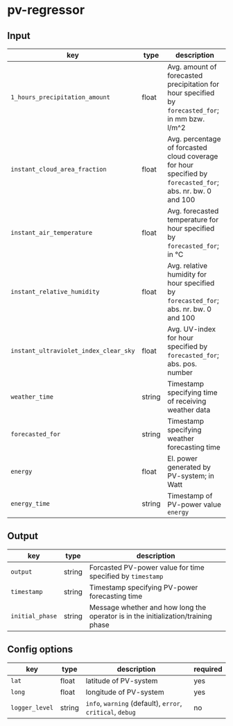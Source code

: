 # pv-regressor


## Input
| key                                       | type                                                 | description                                                                                                |
|-------------------------------------------|------------------------------------------------------|------------------------------------------------------------------------------------------------------------|
| `1_hours_precipitation_amount`            | float                                                | Avg. amount of forecasted precipitation for hour specified by `forecasted_for`; in mm bzw. l/m^2           |
| `instant_cloud_area_fraction`             | float                                                | Avg. percentage of forcasted cloud coverage for hour specified by `forecasted_for`; abs. nr. bw. 0 and 100 |
| `instant_air_temperature`                 | float                                                | Avg. forecasted temperature for hour specified by `forecasted_for`; in °C                                  |
| `instant_relative_humidity`               | float                                                | Avg. relative humidity for hour specified by `forecasted_for`; abs. nr. bw. 0 and 100                      |
| `instant_ultraviolet_index_clear_sky`     | float                                                | Avg. UV-index for hour specified by `forecasted_for`; abs. pos. number                                     |
| `weather_time`                            | string                                               | Timestamp specifying time of receiving weather data                                                        |
| `forecasted_for`                          | string                                               | Timestamp specifying weather forecasting time                                                              |
| `energy`                                  | float                                                | El. power generated by PV-system; in Watt                                                                  |
| `energy_time`                             | string                                               | Timestamp of PV-power value `energy`                                                                       |

## Output 

| key                | type                                                 | description                                                                       | 
|--------------------|------------------------------------------------------|-----------------------------------------------------------------------------------|
| `output`           | string                                               | Forcasted PV-power value for time specified by `timestamp`                        |
| `timestamp`        | string                                               | Timestamp specifying PV-power forecasting time                                    |
| `initial_phase`    | string                                               | Message whether and how long the operator is in the initialization/training phase |

## Config options

| key                | type                                                 | description                                               | required |
|--------------------|------------------------------------------------------|-----------------------------------------------------------|----------|
| `lat`              | float                                                | latitude of PV-system                                     | yes      |
| `long`             | float                                                | longitude of PV-system                                    | yes      |
| `logger_level`     | string                                               | `info`, `warning` (default), `error`, `critical`, `debug` | no       |
